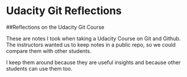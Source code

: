 # Udacity Git Reflections
##Reflections on the Udacity Git Course

These are notes I took when taking a Udacity Course on Git and Github.  
The instructors wanted us to keep notes in a public repo, so we could compare them with other students.

I keep them around because they are useful insights and because other students can use them too.
